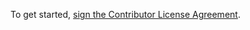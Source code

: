 To get started, <a href="https://www.clahub.com/agreements/evercam/evercam-play-ios">sign the Contributor License Agreement</a>.
